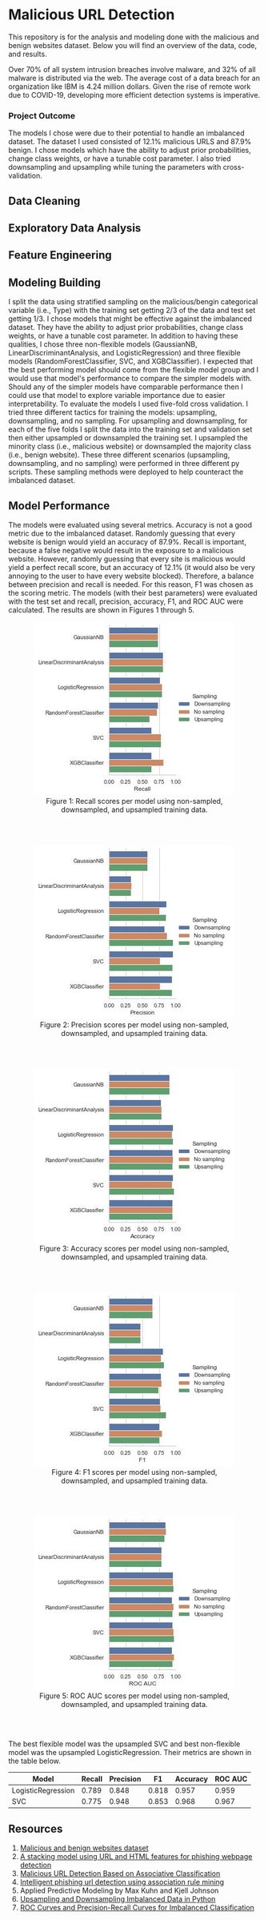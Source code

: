 # Malicious URL Detection

This repository is for the analysis and modeling done with the malicious and benign websites dataset. Below you will find an overview of the data, code, and results.

Over 70% of all system intrusion breaches involve malware, and 32% of all malware is distributed via the web. The average cost of a data breach for an organization like IBM is 4.24 million dollars. Given the rise of remote work due to COVID-19, developing more efficient detection systems is imperative.

### Project Outcome

The models I chose were due to their potential to handle an imbalanced dataset. The dataset I used consisted of 12.1% malicious URLS and 87.9% benign. I chose models which have the ability to adjust prior probabilities, change class weights, or have a tunable cost parameter. I also tried downsampling and upsampling while tuning the parameters with cross-validation.

## Data Cleaning

## Exploratory Data Analysis

## Feature Engineering

## Modeling Building

I split the data using stratified sampling on the malicious/bengin categorical variable (i.e., Type) with the training set getting 2/3 of the data and test set getting 1/3. I chose models that might be effective against the imbalanced dataset. They have the ability to adjust prior probabilities, change class weights, or have a tunable cost parameter. In addition to having these qualities, I chose three non-flexible models (GaussianNB, LinearDiscriminantAnalysis, and LogisticRegression) and three flexible models (RandomForestClassifier, SVC, and XGBClassifier). I expected that the best performing model should come from the flexible model group and I would use that model's performance to compare the simpler models with. Should any of the simpler models have comparable performance then I could use that model to explore variable importance due to easier interpretability. To evaluate the models I used five-fold cross validation. I tried three different tactics for training the models: upsampling, downsampling, and no sampling. For upsampling and downsampling, for each of the five folds I split the data into the training set and validation set then either upsampled or downsampled the training set. I upsampled the minority class (i.e., malicious website) or downsampled the majority class (i.e., benign website). These three different scenarios (upsampling, downsampling, and no sampling) were performed in three different py scripts. These sampling methods were deployed to help counteract the imbalanced dataset.

## Model Performance

The models were evaluated using several metrics. Accuracy is not a good metric due to the imbalanced dataset. Randomly guessing that every website is benign would yield an accuracy of 87.9%. Recall is important, because a false negative would result in the exposure to a malicious website. However, randomly guessing that every site is malicious would yield a perfect recall score, but an accuracy of 12.1% (it would also be very annoying to the user to have every website blocked). Therefore, a balance between precision and recall is needed. For this reason, F1 was chosen as the scoring metric. The models (with their best parameters) were evaluated with the test set and recall, precision, accuracy, F1, and ROC AUC were calculated. The results are shown in Figures 1 through 5.

<div align="center">
<figure>
<img src="output/modeling/model_comparison/catplot_model_Recall.jpg"><br/>
  <figcaption>Figure 1: Recall scores per model using non-sampled, downsampled, and upsampled training data.</figcaption>
</figure>
<br/><br/>
</div>

<div align="center">
<figure>
<img src="output/modeling/model_comparison/catplot_model_Precision.jpg"><br/>
  <figcaption>Figure 2: Precision scores per model using non-sampled, downsampled, and upsampled training data.</figcaption>
</figure>
<br/><br/>
</div>

<div align="center">
<figure>
<img src="output/modeling/model_comparison/catplot_model_Accuracy.jpg"><br/>
  <figcaption>Figure 3: Accuracy scores per model using non-sampled, downsampled, and upsampled training data.</figcaption>
</figure>
<br/><br/>
</div>

<div align="center">
<figure>
<img src="output/modeling/model_comparison/catplot_model_F1.jpg"><br/>
  <figcaption>Figure 4: F1 scores per model using non-sampled, downsampled, and upsampled training data.</figcaption>
</figure>
<br/><br/>
</div>

<div align="center">
<figure>
<img src="output/modeling/model_comparison/catplot_model_ROC AUC.jpg"><br/>
  <figcaption>Figure 5: ROC AUC scores per model using non-sampled, downsampled, and upsampled training data.</figcaption>
</figure>
<br/><br/>
</div>

The best flexible model was the upsampled SVC and best non-flexible model was the upsampled LogisticRegression. Their metrics are shown in the table below.

| Model              | Recall | Precision | F1 | Accuracy | ROC AUC |
| -----------        | ----------- | -----------        | -----------        | -----------        | -----------        |
| LogisticRegression | 0.789       | 0.848 | 0.818 | 0.957 | 0.959 |
| SVC                | 0.775       | 0.948 | 0.853 | 0.968 | 0.967 |

## Resources

1. [Malicious and benign websites dataset](https://www.kaggle.com/datasets/xwolf12/malicious-and-benign-websites)
2. [A stacking model using URL and HTML features for phishing webpage detection](https://www.sciencedirect.com/science/article/abs/pii/S0167739X1830503X)
3. [Malicious URL Detection Based on Associative Classification](https://www.ncbi.nlm.nih.gov/pmc/articles/PMC7911559/)
4. [Intelligent phishing url detection using association rule mining](https://hcis-journal.springeropen.com/articles/10.1186/s13673-016-0064-3#:~:text=(4)-,Association%20rule%20mining%20to%20detect%20phishing%20URL,when%20a%20user%20accesses%20it.)
5. Applied Predictive Modeling by Max Kuhn and Kjell Johnson
6. [Upsampling and Downsampling Imbalanced Data in Python](https://wellsr.com/python/upsampling-and-downsampling-imbalanced-data-in-python/)
7. [ROC Curves and Precision-Recall Curves for Imbalanced Classification](https://machinelearningmastery.com/roc-curves-and-precision-recall-curves-for-imbalanced-classification/)
